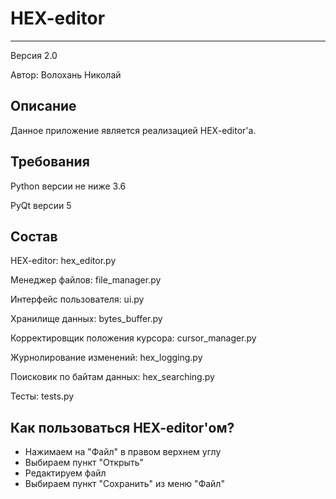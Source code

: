 # HEX-editor
***
Версия 2.0

Автор: Волохань Николай

## Описание
Данное приложение является реализацией HEX-editor'а.
## Требования
Python версии не ниже 3.6

PyQt версии 5
## Состав
HEX-editor: hex_editor.py

Менеджер файлов: file_manager.py

Интерфейс пользователя: ui.py

Хранилище данных: bytes_buffer.py

Корректировщик положения курсора: cursor_manager.py

Журнолирование изменений: hex_logging.py

Поисковик по байтам данных: hex_searching.py

Тесты: tests.py
## Как пользоваться HEX-editor'ом?
* Нажимаем на "Файл" в правом верхнем углу
* Выбираем пункт "Открыть"
* Редактируем файл
* Выбираем пункт "Сохранить" из меню "Файл"